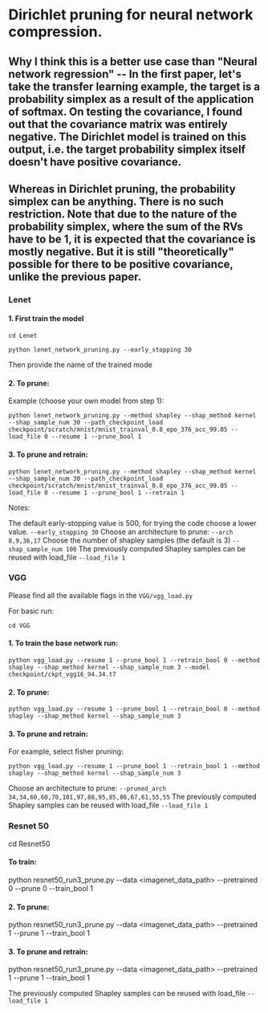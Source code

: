 # Dirichlet pruning for neural network compression.
## Why I think this is a better use case than "Neural network regression" -- In the first paper, let's take the transfer learning example, the target is a probability simplex as a result of the application of softmax. On testing the covariance, I found out that the covariance matrix was entirely negative. The Dirichlet model is trained on this output, i.e. the target probability simplex itself doesn't have positive covariance. 
## Whereas in Dirichlet pruning, the probability simplex can be anything. There is no such restriction. Note that due to the nature of the probability simplex, where the sum of the RVs have to be 1, it is expected that the covariance is mostly negative. But it is still "theoretically" possible for there to be positive covariance, unlike the previous paper.

### Lenet

#### 1. First train the model

``cd Lenet``

```
python lenet_network_pruning.py --early_stopping 30
```

Then provide the name of the trained mode

#### 2. To prune:

Example (choose your own model from step 1):
```
python lenet_network_pruning.py --method shapley --shap_method kernel --shap_sample_num 30 --path_checkpoint_load checkpoint/scratch/mnist/mnist_trainval_0.8_epo_376_acc_99.05 --load_file 0 --resume 1 --prune_bool 1
```

#### 3. To prune and retrain:
```
python lenet_network_pruning.py --method shapley --shap_method kernel --shap_sample_num 30 --path_checkpoint_load checkpoint/scratch/mnist/mnist_trainval_0.8_epo_376_acc_99.05 --load_file 0 --resume 1 --prune_bool 1 --retrain 1
```


Notes:

The default early-stopping value is 500, for trying the code choose a lower value.
`--early_stopping 30`
Choose an architecture to prune:
`--arch 8,9,36,17`
Choose the number of shapley samples (the default is 3)
`--shap_sample_num 100`
The previously computed Shapley samples can be reused with load_file
`--load_file 1`





### VGG

Please find all the available flags in the `VGG/vgg_load.py`

For basic run:

``cd VGG``

#### 1. To train the base network run:

```
python vgg_load.py --resume 1 --prune_bool 1 --retrain_bool 0 --method shapley --shap_method kernel --shap_sample_num 3 --model checkpoint/ckpt_vgg16_94.34.t7
```

#### 2. To prune:

``python vgg_load.py --resume 1 --prune_bool 1 --retrain_bool 0 --method shapley --shap_method kernel --shap_sample_num 3``

#### 3. To prune and retrain:

For example, select fisher pruning:

``python vgg_load.py --resume 1 --prune_bool 1 --retrain_bool 1 --method shapley --shap_method kernel --shap_sample_num 3``

Choose an architecture to prune:
`--pruned_arch 34,34,60,60,70,101,97,88,95,85,86,67,61,55,55`
The previously computed Shapley samples can be reused with load_file
`--load_file 1`


### Resnet 50

cd Resnet50

#### To train:

python resnet50_run3_prune.py --data <imagenet_data_path> --pretrained 0 --prune 0 --train_bool 1

#### 2. To prune:

python resnet50_run3_prune.py --data <imagenet_data_path> --pretrained 1 --prune 1 --train_bool 1 

#### 3. To prune and retrain:

python resnet50_run3_prune.py --data <imagenet_data_path> --pretrained 1 --prune 1 --train_bool 1 


The previously computed Shapley samples can be reused with load_file
`--load_file 1`

